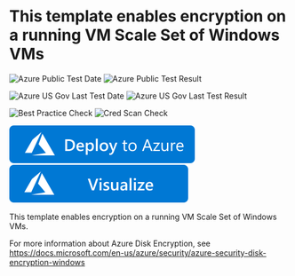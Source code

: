 # This template enables encryption on a running VM Scale Set of Windows VMs

![Azure Public Test Date](https://azurequickstartsservice.blob.core.windows.net/badges/201-encrypt-running-vmss-windows/PublicLastTestDate.svg)
![Azure Public Test Result](https://azurequickstartsservice.blob.core.windows.net/badges/201-encrypt-running-vmss-windows/PublicDeployment.svg)

![Azure US Gov Last Test Date](https://azurequickstartsservice.blob.core.windows.net/badges/201-encrypt-running-vmss-windows/FairfaxLastTestDate.svg)
![Azure US Gov Last Test Result](https://azurequickstartsservice.blob.core.windows.net/badges/201-encrypt-running-vmss-windows/FairfaxDeployment.svg)

![Best Practice Check](https://azurequickstartsservice.blob.core.windows.net/badges/201-encrypt-running-vmss-windows/BestPracticeResult.svg)
![Cred Scan Check](https://azurequickstartsservice.blob.core.windows.net/badges/201-encrypt-running-vmss-windows/CredScanResult.svg)

[![Deploy To Azure](https://raw.githubusercontent.com/Azure/azure-quickstart-templates/master/1-CONTRIBUTION-GUIDE/images/deploytoazure.svg?sanitize=true)](https://portal.azure.com/#create/Microsoft.Template/uri/https%3A%2F%2Fraw.githubusercontent.com%2FAzure%2Fazure-quickstart-templates%2Fmaster%2F201-encrypt-running-vmss-windows%2Fazuredeploy.json)
[![Visualize](https://raw.githubusercontent.com/Azure/azure-quickstart-templates/master/1-CONTRIBUTION-GUIDE/images/visualizebutton.svg?sanitize=true)](http://armviz.io/#/?load=https%3A%2F%2Fraw.githubusercontent.com%2FAzure%2Fazure-quickstart-templates%2Fmaster%2F201-encrypt-running-vmss-windows%2Fazuredeploy.json)

This template enables encryption on a running VM Scale Set of Windows VMs.

For more information about Azure Disk Encryption, see
https://docs.microsoft.com/en-us/azure/security/azure-security-disk-encryption-windows
